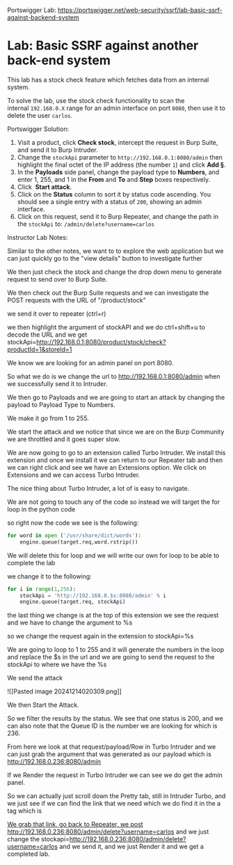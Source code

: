 Portswigger Lab: https://portswigger.net/web-security/ssrf/lab-basic-ssrf-against-backend-system
# Lab: Basic SSRF against another back-end system

This lab has a stock check feature which fetches data from an internal system.

To solve the lab, use the stock check functionality to scan the internal `192.168.0.X` range for an admin interface on port `8080`, then use it to delete the user `carlos`.

Portswigger Solution:

1. Visit a product, click **Check stock**, intercept the request in Burp Suite, and send it to Burp Intruder.
2. Change the `stockApi` parameter to `http://192.168.0.1:8080/admin` then highlight the final octet of the IP address (the number `1`) and click **Add §**.
3. In the **Payloads** side panel, change the payload type to **Numbers**, and enter 1, 255, and 1 in the **From** and **To** and **Step** boxes respectively.
4. Click  **Start attack**.
5. Click on the **Status** column to sort it by status code ascending. You should see a single entry with a status of `200`, showing an admin interface.
6. Click on this request, send it to Burp Repeater, and change the path in the `stockApi` to: `/admin/delete?username=carlos`

Instructor Lab Notes:

Similar to the other notes, we want to to explore the web application but we can just quickly go to the "view details" button to investigate further

We then just check the stock and change the drop down menu to generate request to send over to Burp Suite.

We then check out the Burp Suite requests and we can investigate the POST requests with the URL of "/product/stock"

we send it over to repeater (ctrl+r)

we then highlight the argument of stockAPI and we do ctrl+shift+u to decode the URL and we get stockApi=http://192.168.0.1:8080/product/stock/check?productId=1&storeId=1

We know we are looking for an admin panel on port 8080.

So what we do is we change the url to http://192.168.0.1:8080/admin when we successfully send it to Intruder.

We then go to Payloads and we are going to start an attack by changing the payload to Payload Type to Numbers.

We make it go from 1 to 255.

We start the attack and we notice that since we are on the Burp Community we are throttled and it goes super slow.

We are now going to go to an extension called Turbo Intruder. We install this extension and once we install it we can return to our Repeater tab and then we can right click and see we have an Extensions option. We click on Extensions and we can access Turbo Intruder.

The nice thing about Turbo Intruder, a lot of is easy to navigate.

We are not going to touch any of the code so instead we will target the for loop in the python code

so right now the code we see is the following:

```python
for word in open ('/usr/share/dict/words'):
	engine.queue(target.req,word.rstrip())
```

We will delete this for loop and we will write our own for loop to be able to complete the lab

we change it to the following:

```python
for i in range(1,256):
	stockApi = 'http://192.168.0.$s:8080/admin' % i
	engine.queue(target.req, stockApi)
```

the last thing we change is at the top of this extension we see the request and we have to change the argument to %s

so we change the request again in the extension to 
stockApi=%s

We are going to loop to 1 to 255 and it will generate the numbers in the loop and replace the $s in the url and we are going to send the request to the stockApi to where we have the %s

We send the attack 

![[Pasted image 20241214020309.png]]

We then Start the Attack.

So we filter the results by the status. We see that one status is 200, and we can also note that the Queue ID is the number we are looking for which is 236.

From here we look at that request/payload/Row in Turbo Intruder and we can just grab the argument that was generated as our payload which is http://192.168.0.236:8080/admin

If we Render the request in Turbo Intruder we can see we do get the admin panel.

So we can actually just scroll down the Pretty tab, still in Intruder Turbo, and we just see if we can find the link that we need which we do find it in the a tag which is 

<a href='http://192.168.0.236:8080/admin/delete?username=carlos'>  

We grab that link, go back to Repeater, we post http://192.168.0.236:8080/admin/delete?username=carlos and we just change the stockapi=http://192.168.0.236:8080/admin/delete?username=carlos and we send it, and we just Render it and we get a completed lab.